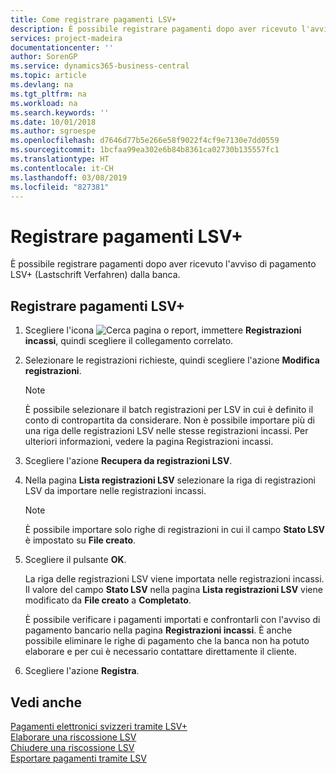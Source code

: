 ```yaml
---
title: Come registrare pagamenti LSV+
description: È possibile registrare pagamenti dopo aver ricevuto l'avviso di pagamento LSV+ (Lastschrift Verfahren) dalla banca.
services: project-madeira
documentationcenter: ''
author: SorenGP
ms.service: dynamics365-business-central
ms.topic: article
ms.devlang: na
ms.tgt_pltfrm: na
ms.workload: na
ms.search.keywords: ''
ms.date: 10/01/2018
ms.author: sgroespe
ms.openlocfilehash: d7646d77b5e266e58f9022f4cf9e7130e7dd0559
ms.sourcegitcommit: 1bcfaa99ea302e6b84b8361ca02730b135557fc1
ms.translationtype: HT
ms.contentlocale: it-CH
ms.lasthandoff: 03/08/2019
ms.locfileid: "827381"
---
```

# <a name="post-lsv-payments"></a>Registrare pagamenti LSV+
È possibile registrare pagamenti dopo aver ricevuto l'avviso di pagamento LSV+ (Lastschrift Verfahren) dalla banca.  

## <a name="to-post-lsv-payments"></a>Registrare pagamenti LSV+  

1.  Scegliere l'icona ![Cerca pagina o report](../../media/ui-search/search_small.png "icona Cerca pagina o report"), immettere **Registrazioni incassi**, quindi scegliere il collegamento correlato.  
2.  Selezionare le registrazioni richieste, quindi scegliere l'azione **Modifica registrazioni**.  

    > [!NOTE]  
    >  È possibile selezionare il batch registrazioni per LSV in cui è definito il conto di contropartita da considerare. Non è possibile importare più di una riga delle registrazioni LSV nelle stesse registrazioni incassi. Per ulteriori informazioni, vedere la pagina Registrazioni incassi.  

3.  Scegliere l'azione **Recupera da registrazioni LSV**.  
4.  Nella pagina **Lista registrazioni LSV** selezionare la riga di registrazioni LSV da importare nelle registrazioni incassi.  

    > [!NOTE]  
    >  È possibile importare solo righe di registrazioni in cui il campo **Stato LSV** è impostato su **File creato**.  

5.  Scegliere il pulsante **OK**.  

    La riga delle registrazioni LSV viene importata nelle registrazioni incassi. Il valore del campo **Stato LSV** nella pagina **Lista registrazioni LSV** viene modificato da **File creato** a **Completato**.  

    È possibile verificare i pagamenti importati e confrontarli con l'avviso di pagamento bancario nella pagina **Registrazioni incassi**. È anche possibile eliminare le righe di pagamento che la banca non ha potuto elaborare e per cui è necessario contattare direttamente il cliente.  

6.  Scegliere l'azione **Registra**.  

## <a name="see-also"></a>Vedi anche  
 [Pagamenti elettronici svizzeri tramite LSV+](swiss-electronic-payments-using-lsv-.md)   
 [Elaborare una riscossione LSV](how-to-process-an-lsv-collection.md)   
 [Chiudere una riscossione LSV](how-to-close-an-lsv-collection.md)   
 [Esportare pagamenti tramite LSV](how-to-export-payments-using-lsv.md) 
